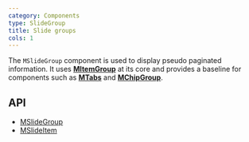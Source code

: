 ```yaml
---
category: Components
type: SlideGroup
title: Slide groups
cols: 1
---
```


The `MSlideGroup` component is used to display pseudo paginated information. It uses [**MItemGroup**](/components/item-groups) at its core and provides
a baseline for components such as [**MTabs**](/components/tabs) and [**MChipGroup**](/components/chip-groups).

## API

- [MSlideGroup](/api/MSlideGroup)
- [MSlideItem](/api/MSlideItem)